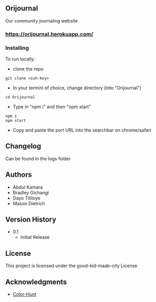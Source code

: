 ## Orijournal
Our community journaling website
### https://orijournal.herokuapp.com/

### Installing
To run locally:
* clone the repo
```
git clone <ssh-key>
```
* In your terminl of choice, change directory (into "Orijournal")
```
cd Orijournal
```
* Type in "npm i" and then "npm start"
```
npm i
npm start
```
* Copy and paste the port URL into the searchbar on chrome/safari

## Changelog

Can be found in the logs folder

## Authors
* Abdul Kamara  
* Bradley Gichangi
* Dayo Titiloye
* Mason Dietrich

## Version History
* 0.1
    * Initial Release

## License
This project is licensed under the good-kid-maab-city License 

## Acknowledgments
* [Color-Hunt](https://colorhunt.co/palette/f3f4ed536162424642c06014)
